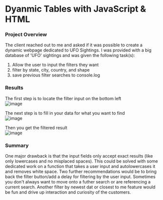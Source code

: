 # Dyanmic Tables with JavaScript & HTML

### Project Overview
The client reached out to me and asked if it was possible to create a dynamic webpage dedicated to UFO Sightings. I was provided with a big database of 'UFO' sightings and was given the following task(s):
1. Allow the user to input the filters they want
2. filter by state, city, country, and shape
3. save previous filter searches to console.log

### Results
The first step is to locate the filter input on the bottom left                                                                   
![image](https://github.com/PeijaEn/UFOs/blob/main/UFOs/static/images/mod%2011%20search.png?raw=true)

The next step is to fill in your data for what you want to find                                                                                      
![image](https://github.com/PeijaEn/UFOs/blob/main/UFOs/static/images/mod%2011%20search%20complete.png?raw=true)

Then you get the filtered result                                                                                             
![image](https://github.com/PeijaEn/UFOs/blob/main/UFOs/static/images/filtered%20search.png?raw=true)

### Summary
One major drawback is that the input fields only accept exact results (like only lowercases and no misplaced spaces). This could be solved with some dedicated work on a function that takes a user input and autolowercases it and removes white space.
Two further recommendations would be to bring back the filter button/add a delay for filtering by the user input. Sometimes you don't always want to move onto a futher search or are referencing a current search. Another filter by newest dat or closest to me feature would be fun and drive up interaction and curiosity of the customers.
